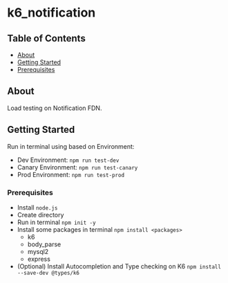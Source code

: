 # k6_notification

## Table of Contents

- [About](#about)
- [Getting Started](#getting_started)
- [Prerequisites](#prerequisites)

## About <a name = "about"></a>

Load testing on Notification FDN.

## Getting Started <a name = "getting_started"></a>

Run in terminal using based on Environment:
- Dev Environment: `npm run test-dev`
- Canary Environment: `npm run test-canary`
- Prod Environment: `npm run test-prod`

### Prerequisites <a name = "prerequisites"></a>

- Install `node.js`
- Create directory
- Run in terminal `npm init -y`
- Install some packages in terminal `npm install <packages>`
    - k6
    - body_parse
    - mysql2
    - express
- (Optional) Install Autocompletion and Type checking on K6 `npm install --save-dev @types/k6`